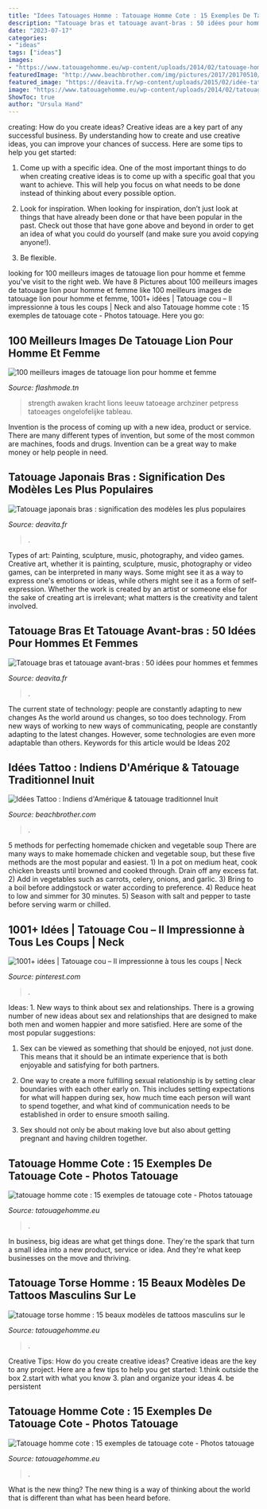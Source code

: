 ```yaml
---
title: "Idees Tatouages Homme : Tatouage Homme Cote : 15 Exemples De Tatouage Cote"
description: "Tatouage bras et tatouage avant-bras : 50 idées pour hommes et femmes"
date: "2023-07-17"
categories:
- "ideas"
tags: ["ideas"]
images:
- "https://www.tatouagehomme.eu/wp-content/uploads/2014/02/tatouage-homme-torse-3.jpg"
featuredImage: "http://www.beachbrother.com/img/pictures/2017/20170510/1705105593.png"
featured_image: "https://deavita.fr/wp-content/uploads/2015/02/idée-tatouage-avant-bras-femme-graphique-abstrait.jpg"
image: "https://www.tatouagehomme.eu/wp-content/uploads/2014/02/tatouage-homme-torse-3.jpg"
ShowToc: true
author: "Ursula Hand"
---
```



creating: How do you create ideas?
Creative ideas are a key part of any successful business. By understanding how to create and use creative ideas, you can improve your chances of success. Here are some tips to help you get started:
1. Come up with a specific idea. One of the most important things to do when creating creative ideas is to come up with a specific goal that you want to achieve. This will help you focus on what needs to be done instead of thinking about every possible option.

2. Look for inspiration. When looking for inspiration, don’t just look at things that have already been done or that have been popular in the past. Check out those that have gone above and beyond in order to get an idea of what you could do yourself (and make sure you avoid copying anyone!).

3. Be flexible.

	

		
looking for 100 meilleurs images de tatouage lion pour homme et femme you've visit to the right web. We have 8 Pictures about 100 meilleurs images de tatouage lion pour homme et femme like 100 meilleurs images de tatouage lion pour homme et femme, 1001+ idées | Tatouage cou – Il impressionne à tous les coups | Neck and also Tatouage homme cote : 15 exemples de tatouage cote - Photos tatouage. Here you go:
		
    
## 100 Meilleurs Images De Tatouage Lion Pour Homme Et Femme

<img loading=lazy src="https://flashmode.tn/wp-content/uploads/2020/11/1605051309_29_100-photos-de-beaux-croquis-pour-filles-et-garcons-ce.jpg" onerror="this.onerror=null;this.src='https://tse2.mm.bing.net/th?id=OIP.f3OLIiVm4CMYZdv189y0bQHaMK&amp;pid=15.1';" alt="100 meilleurs images de tatouage lion pour homme et femme">

_Source: flashmode.tn_

>strength awaken kracht lions leeuw tatoeage archziner petpress tatoeages ongelofelijke tableau. 

	

Invention is the process of coming up with a new idea, product or service. There are many different types of invention, but some of the most common are machines, foods and drugs. Invention can be a great way to make money or help people in need.

    
## Tatouage Japonais Bras : Signification Des Modèles Les Plus Populaires

<img loading=lazy src="https://deavita.fr/wp-content/uploads/2019/08/tatouage-japonais-avant-bras-samuraï-coloré-effet-aquarelle-768x1152.jpg" onerror="this.onerror=null;this.src='https://tse1.mm.bing.net/th?id=OIP.a1GkbAUfMj9LESB2NF7w-gHaLH&amp;pid=15.1';" alt="Tatouage japonais bras : signification des modèles les plus populaires">

_Source: deavita.fr_

>. 

	

Types of art: Painting, sculpture, music, photography, and video games.
Creative art, whether it is painting, sculpture, music, photography or video games, can be interpreted in many ways. Some might see it as a way to express one's emotions or ideas, while others might see it as a form of self-expression. Whether the work is created by an artist or someone else for the sake of creating art is irrelevant; what matters is the creativity and talent involved.

    
## Tatouage Bras Et Tatouage Avant-bras : 50 Idées Pour Hommes Et Femmes

<img loading=lazy src="https://deavita.fr/wp-content/uploads/2015/02/idée-tatouage-avant-bras-femme-graphique-abstrait.jpg" onerror="this.onerror=null;this.src='https://tse1.mm.bing.net/th?id=OIP.d7asvtAPy9nN8BO5dbYfGAHaJ4&amp;pid=15.1';" alt="Tatouage bras et tatouage avant-bras : 50 idées pour hommes et femmes">

_Source: deavita.fr_

>. 

	

The current state of technology: people are constantly adapting to new changes
As the world around us changes, so too does technology. From new ways of working to new ways of communicating, people are constantly adapting to the latest changes. However, some technologies are even more adaptable than others. Keywords for this article would be Ideas 202
    
## Idées Tattoo : Indiens D&#039;Amérique &amp; Tatouage Traditionnel Inuit

<img loading=lazy src="http://www.beachbrother.com/img/pictures/2017/20170510/1705105593.png" onerror="this.onerror=null;this.src='https://tse1.mm.bing.net/th?id=OIP.zXDuewTB4boWLgh-KIlyFAHaHa&amp;pid=15.1';" alt="Idées Tattoo : Indiens d&#039;Amérique &amp; tatouage traditionnel Inuit">

_Source: beachbrother.com_

>. 

	

5 methods for perfecting homemade chicken and vegetable soup
There are many ways to make homemade chicken and vegetable soup, but these five methods are the most popular and easiest. 1) In a pot on medium heat, cook chicken breasts until browned and cooked through. Drain off any excess fat. 2) Add in vegetables such as carrots, celery, onions, and garlic. 3) Bring to a boil before addingstock or water according to preference. 4) Reduce heat to low and simmer for 30 minutes. 5) Season with salt and pepper to taste before serving warm or chilled.

    
## 1001+ Idées | Tatouage Cou – Il Impressionne à Tous Les Coups | Neck

<img loading=lazy src="https://i.pinimg.com/736x/5a/3b/69/5a3b6976afa2fd03c5432ac9f187e19a.jpg" onerror="this.onerror=null;this.src='https://tse3.mm.bing.net/th?id=OIP.uyf-2wEecI1v2-QkJQSXYwHaFm&amp;pid=15.1';" alt="1001+ idées | Tatouage cou – Il impressionne à tous les coups | Neck">

_Source: pinterest.com_

>. 

	

Ideas: 1. New ways to think about sex and relationships.
There is a growing number of new ideas about sex and relationships that are designed to make both men and women happier and more satisfied. Here are some of the most popular suggestions:
1. Sex can be viewed as something that should be enjoyed, not just done. This means that it should be an intimate experience that is both enjoyable and satisfying for both partners.

2. One way to create a more fulfilling sexual relationship is by setting clear boundaries with each other early on. This includes setting expectations for what will happen during sex, how much time each person will want to spend together, and what kind of communication needs to be established in order to ensure smooth sailing.

3. Sex should not only be about making love but also about getting pregnant and having children together.

    
## Tatouage Homme Cote : 15 Exemples De Tatouage Cote - Photos Tatouage

<img loading=lazy src="https://www.tatouagehomme.eu/wp-content/uploads/tatouage-homme-cote-3.jpg" onerror="this.onerror=null;this.src='https://tse4.mm.bing.net/th?id=OIP.c0BU8KmRsHZ_JW6bryznhgHaLE&amp;pid=15.1';" alt="tatouage homme cote : 15 exemples de tatouage cote - Photos tatouage">

_Source: tatouagehomme.eu_

>. 

	

In business, big ideas are what get things done. They're the spark that turn a small idea into a new product, service or idea. And they're what keep businesses on the move and thriving.

    
## Tatouage Torse Homme : 15 Beaux Modèles De Tattoos Masculins Sur Le

<img loading=lazy src="https://www.tatouagehomme.eu/wp-content/uploads/2014/02/tatouage-homme-torse-3.jpg" onerror="this.onerror=null;this.src='https://tse2.mm.bing.net/th?id=OIP.ZxP_oEjVyaj3MIy1pfEBUAHaM1&amp;pid=15.1';" alt="tatouage torse homme : 15 beaux modèles de tattoos masculins sur le">

_Source: tatouagehomme.eu_

>. 

	

Creative Tips: How do you create creative ideas?
Creative ideas are the key to any project. Here are a few tips to help you get started: 
1.think outside the box 
2.start with what you know 
3. plan and organize your ideas 
4. be persistent 

    
## Tatouage Homme Cote : 15 Exemples De Tatouage Cote - Photos Tatouage

<img loading=lazy src="https://www.tatouagehomme.eu/wp-content/uploads/2014/02/tatouage-homme-cote-15.jpg" onerror="this.onerror=null;this.src='https://tse2.mm.bing.net/th?id=OIP.t_gZeiRNkXR66GyXs1wBaAHaLE&amp;pid=15.1';" alt="Tatouage homme cote : 15 exemples de tatouage cote - Photos tatouage">

_Source: tatouagehomme.eu_

>. 

	

What is the new thing?
The new thing is a way of thinking about the world that is different than what has been heard before.

